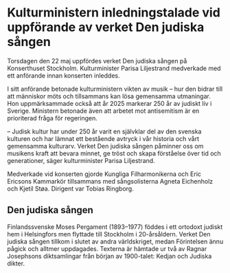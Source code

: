 # Kulturministern inledningstalade vid uppförande av verket Den judiska sången

Torsdagen den 22 maj uppfördes verket Den judiska sången på Konserthuset Stockholm. Kulturminister Parisa Liljestrand medverkade med ett anförande innan konserten inleddes.

I sitt anförande betonade kulturministern vikten av musik – hur den bidrar till att människor möts och tillsammans kan lösa gemensamma utmaningar. Hon uppmärksammade också att år 2025 markerar 250 år av judiskt liv i Sverige. Ministern betonade även att arbetet mot antisemitism är en prioriterad fråga för regeringen.

– Judisk kultur har under 250 år varit en självklar del av den svenska kulturen och har lämnat ett bestående avtryck i vår historia och vårt gemensamma kulturarv. Verket Den judiska sången påminner oss om musikens kraft att bevara minnet, ge tröst och skapa förståelse över tid och generationer, säger kulturminister Parisa Liljestrand.

Medverkade vid konserten gjorde Kungliga Filharmonikerna och Eric Ericsons Kammarkör tillsammans med sångsolisterna Agneta Eichenholz och Kjetil Støa. Dirigent var Tobias Ringborg.

## Den judiska sången

Finlandssvenske Moses Pergament (1893–1977) föddes i ett ortodoxt judiskt hem i Helsingfors men flyttade till Stockholm i 20-årsåldern. Verket Den judiska sången tillkom i slutet av andra världskriget, medan Förintelsen ännu pågick och alltmer uppdagades. Texterna är hämtade ur två av Ragnar Josephsons diktsamlingar från början av 1900-talet: Kedjan och Judiska dikter.
